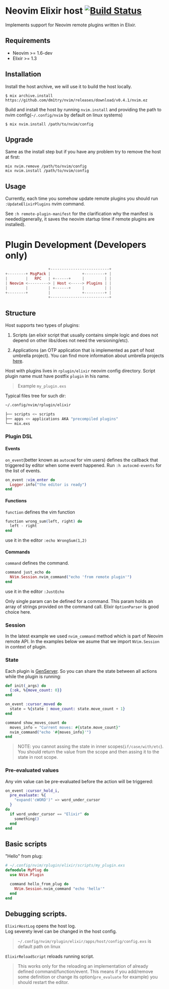 # Neovim Elixir host [![Build Status](https://travis-ci.org/dm1try/nvim.svg?branch=master)](https://travis-ci.org/dm1try/nvim)

Implements support for Neovim remote plugins written in Elixir.
## Requirements
  - Neovim >= 1.6-dev
  - Elixir >= 1.3

## Installation

Install the host archive, we will use it to build the host locally.

```
$ mix archive.install https://github.com/dm1try/nvim/releases/download/v0.4.1/nvim.ez
```

Build and install the host by running `nvim.install` and providing the path to nvim config(`~/.config/nvim` by default on linux systems)

```
$ mix nvim.install /path/to/nvim/config
```
## Upgrade
Same as the install step but if you have any problem try to remove the host at first:
```
mix nvim.remove /path/to/nvim/config
mix nvim.install /path/to/nvim/config
```

## Usage

Currently, each time you somehow update remote plugins you should run `:UpdateElixirPlugins` nvim command.

See `:h remote-plugin-manifest` for the clarification why the manifest is needed(generally, it saves the neovim startup time if remote plugins are installed).

# Plugin Development (Developers only)

```elixir
                   +--------------------------+
+--------+ MsgPack |              +---------+ |
|        |   RPC   | +------+     |         | |
| Neovim <---------> | Host <-----> Plugins | |
|        |         | +------+     |         | |
+--------+         |              +---------+ |
                   +--------------------------+
```
## Structure

Host supports two types of plugins:
  1. Scripts (an elixir script that usually contains simple logic and does not depend on other libs/does not need the versioning/etc).

  2. Applications (an OTP application that is implemented as part of host umbrella project). You can find more information about umbrella projects [here](http://elixir-lang.org/getting-started/mix-otp/dependencies-and-umbrella-apps.html).

Host with plugins lives in `rplugin/elixir` neovim config directory.
Script plugin name must have postfix `plugin` in his name.
> Example `my_plugin.exs`

Typical files tree for such dir:
```bash
~/.config/nvim/rplugin/elixir

├── scripts <~ scripts
├── apps <~ applications AKA "precompiled plugins"
└── mix.exs
```

### Plugin DSL
#### Events
`on_event`(better known as `autocmd` for vim users) defines the callback that triggered by editor when some event
happened. Run `:h autocmd-events` for the list of events.

```elixir
on_event :vim_enter do
  Logger.info("the editor is ready")
end
```
#### Functions
`function` defines the vim function
```elixir
function wrong_sum(left, right) do
  left - right
end
```
use it in the editor `:echo WrongSum(1,2)`

#### Commands
`command` defines the command.

```elixir
command just_echo do
  NVim.Session.nvim_command("echo 'from remote plugin'")
end
```
use it in the editor `:JustEcho`

Only single param can be defined for a command.
This param holds an array of strings provided on the command call.
Elixir `OptionParser` is good choice here.

### Session
In the latest example we used `nvim_command` method which is part of Neovim remote API.
In the examples below we asume that we import `NVim.Session` in context of plugin.

### State
Each plugin is [GenServer](http://elixir-lang.org/docs/stable/elixir/GenServer.html).
So you can share the state between all actions while the plugin is running:
```elixir
def init(_args) do
  {:ok, %{move_count: 0}}
end

on_event :cursor_moved do
  state = %{state | move_count: state.move_count + 1}
end

command show_moves_count do
  moves_info = "Current moves: #{state.move_count}"
  nvim_command("echo '#{moves_info}'")
end
```
> NOTE: you cannot assing the state in inner scopes(`if/case/with/etc`). You should return the value from the scope and then assing it to the state in root scope.

### Pre-evaluated values
Any vim value can be pre-evaluated before the action will be triggered:
```elixir
on_event :cursor_hold_i,
  pre_evaluate: %{
    "expand('cWORD')" => word_under_cursor
  }
do
  if word_under_cursor == "Elixir" do
    something()
  end
end
```

## Basic scripts
"Hello" from plug:
```elixir
# ~/.config/nvim/rplugin/elixir/scripts/my_plugin.exs
defmodule MyPlug do
  use NVim.Plugin

  command hello_from_plug do
    NVim.Session.nvim_command "echo 'hello'"
  end
end
```
## Debugging scripts.
`ElixirHostLog` opens the host log.   
 Log severety level can be changed in the host config.
 > `~/.config/nvim/rplugin/elixir/apps/host/config/config.exs` is default path on linux

 `ElixirReloadScript` reloads running script.
 > This works only for the reloading an implementation of already defined command/function/event.
 > This means if you add/remove some definition or change its option(`pre_evaluate` for example) you should restart the editor.


